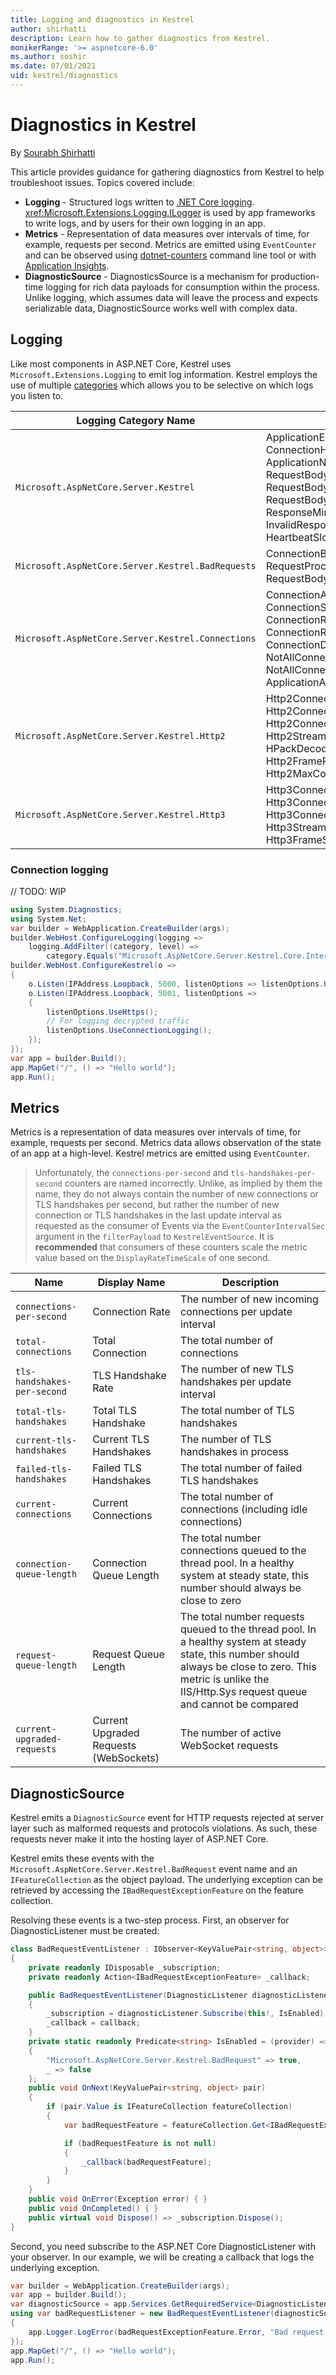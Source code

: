 ```yaml
---
title: Logging and diagnostics in Kestrel
author: shirhatti
description: Learn how to gather diagnostics from Kestrel.
monikerRange: '>= aspnetcore-6.0'
ms.author: soshir
ms.date: 07/01/2021
uid: kestrel/diagnostics
---
```


# Diagnostics in Kestrel

By [Sourabh Shirhatti](https://twitter.com/sshirhatti)

This article provides guidance for gathering diagnostics from Kestrel to help troubleshoot issues. Topics covered include:

* **Logging** - Structured logs written to [.NET Core logging](xref:fundamentals/logging/index). <xref:Microsoft.Extensions.Logging.ILogger> is used by app frameworks to write logs, and by users for their own logging in an app.
* **Metrics** - Representation of data measures over intervals of time, for example, requests per second. Metrics are emitted using `EventCounter` and can be observed using [dotnet-counters](/dotnet/core/diagnostics/dotnet-counters) command line tool or with [Application Insights](/azure/azure-monitor/app/eventcounters).
* **DiagnosticSource** - DiagnosticsSource is a mechanism for production-time logging for rich data payloads for consumption within the process. Unlike logging, which assumes data will leave the process and expects serializable data, DiagnosticSource works well with complex data.

## Logging

Like most components in ASP.NET Core, Kestrel uses `Microsoft.Extensions.Logging` to emit log information. Kestrel employs the use of multiple [categories](xref:fundamentals/logging#log-category-1) which allows you to be selective on which logs you listen to.

| Logging Category Name | Logging Events |
|--|--|
| `Microsoft.AspNetCore.Server.Kestrel` |  ApplicationError, ConnectionHeadResponseBodyWrite, ApplicationNeverCompleted, RequestBodyStart, RequestBodyDone, RequestBodyNotEntirelyRead, RequestBodyDrainTimedOut, ResponseMinimumDataRateNotSatisfied, InvalidResponseHeaderRemoved, HeartbeatSlow |
| `Microsoft.AspNetCore.Server.Kestrel.BadRequests` | ConnectionBadRequest, RequestProcessingError, RequestBodyMinimumDataRateNotSatisfied |
| `Microsoft.AspNetCore.Server.Kestrel.Connections` | ConnectionAccepted, ConnectionStart, ConnectionStop, ConnectionPause, ConnectionResume, ConnectionKeepAlive, ConnectionRejected, ConnectionDisconnect, NotAllConnectionsClosedGracefully, NotAllConnectionsAborted, ApplicationAbortedConnection |
| `Microsoft.AspNetCore.Server.Kestrel.Http2` | Http2ConnectionError, Http2ConnectionClosing, Http2ConnectionClosed, Http2StreamError, Http2StreamResetAbort, HPackDecodingError, HPackEncodingError, Http2FrameReceived, Http2FrameSending, Http2MaxConcurrentStreamsReached |
| `Microsoft.AspNetCore.Server.Kestrel.Http3` | Http3ConnectionError, Http3ConnectionClosing, Http3ConnectionClosed, Http3StreamAbort, Http3FrameReceived, Http3FrameSending |

### Connection logging

// TODO: WIP

```csharp
using System.Diagnostics;
using System.Net;
var builder = WebApplication.CreateBuilder(args);
builder.WebHost.ConfigureLogging(logging =>
    logging.AddFilter((category, level) =>
        category.Equals("Microsoft.AspNetCore.Server.Kestrel.Core.Internal.LoggingConnectionMiddleware") && level >= LogLevel.Trace));
builder.WebHost.ConfigureKestrel(o =>
{
    o.Listen(IPAddress.Loopback, 5000, listenOptions => listenOptions.UseConnectionLogging());
    o.Listen(IPAddress.Loopback, 5001, listenOptions =>
    {
        listenOptions.UseHttps();
        // For logging decrypted traffic
        listenOptions.UseConnectionLogging();
    });
});
var app = builder.Build();
app.MapGet("/", () => "Hello world");
app.Run();
```

## Metrics

Metrics is a representation of data measures over intervals of time, for example, requests per second. Metrics data allows observation of the state of an app at a high-level. Kestrel metrics are emitted using `EventCounter`.

> Unfortunately, the `connections-per-second` and `tls-handshakes-per-second` counters are named incorrectly. Unlike, as implied by them the name, they do not always contain the number of new connections or TLS handshakes per second, but rather the number of new connection or TLS handshakes in the last update interval as requested as the consumer of Events via the `EventCounterIntervalSec` argument in the `filterPayload` to `KestrelEventSource`. It is **recommended** that consumers of these counters scale the metric value based on the `DisplayRateTimeScale` of one second.

| Name | Display Name | Description |
|--|--|--|
| `connections-per-second` | Connection Rate| The number of new incoming connections per update interval |
| `total-connections` | Total Connection | The total number of connections |
| `tls-handshakes-per-second` | TLS Handshake Rate | The number of new TLS handshakes per update interval |
| `total-tls-handshakes` | Total TLS Handshake | The total number of TLS handshakes |
| `current-tls-handshakes` | Current TLS Handshakes | The number of TLS handshakes in process |
| `failed-tls-handshakes` | Failed TLS Handshakes| The total number of failed TLS handshakes |
| `current-connections` | Current Connections | The total number of connections (including idle connections)
| `connection-queue-length` | Connection Queue Length | The total number connections queued to the thread pool. In a healthy system at steady state, this number should always be close to zero |
| `request-queue-length` | Request Queue Length | The total number requests queued to the thread pool. In a healthy system at steady state, this number should always be close to zero. This metric is unlike the IIS/Http.Sys request queue and cannot be compared  |
| `current-upgraded-requests` | Current Upgraded Requests (WebSockets) | The number of active WebSocket requests |

## DiagnosticSource

Kestrel emits a `DiagnosticSource` event for HTTP requests rejected at server layer such as malformed requests and protocols violations. As such, these requests never make it into the hosting layer of ASP.NET Core.

Kestrel emits these events with the `Microsoft.AspNetCore.Server.Kestrel.BadRequest` event name and an `IFeatureCollection` as the object payload. The underlying exception can be retrieved by accessing the `IBadRequestExceptionFeature` on the feature collection.

Resolving these events is a two-step process. First, an observer for DiagnosticListener must be created:

```csharp
class BadRequestEventListener : IObserver<KeyValuePair<string, object>>, IDisposable
{
    private readonly IDisposable _subscription;
    private readonly Action<IBadRequestExceptionFeature> _callback;

    public BadRequestEventListener(DiagnosticListener diagnosticListener, Action<IBadRequestExceptionFeature> callback)
    {
        _subscription = diagnosticListener.Subscribe(this!, IsEnabled);
        _callback = callback;
    }
    private static readonly Predicate<string> IsEnabled = (provider) => provider switch
    {
        "Microsoft.AspNetCore.Server.Kestrel.BadRequest" => true,
        _ => false
    };
    public void OnNext(KeyValuePair<string, object> pair)
    {
        if (pair.Value is IFeatureCollection featureCollection)
        {
            var badRequestFeature = featureCollection.Get<IBadRequestExceptionFeature>();

            if (badRequestFeature is not null)
            {
                _callback(badRequestFeature);
            }
        }
    }
    public void OnError(Exception error) { }
    public void OnCompleted() { }
    public virtual void Dispose() => _subscription.Dispose();
}
```

Second, you need subscribe to the ASP.NET Core DiagnosticListener with your observer. In our example, we will be creating a callback that logs the underlying exception.

```csharp
var builder = WebApplication.CreateBuilder(args);
var app = builder.Build();
var diagnosticSource = app.Services.GetRequiredService<DiagnosticListener>();
using var badRequestListener = new BadRequestEventListener(diagnosticSource, (badRequestExceptionFeature) =>
{
    app.Logger.LogError(badRequestExceptionFeature.Error, "Bad request received");
});
app.MapGet("/", () => "Hello world");
app.Run();
```
